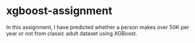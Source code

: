 # xgboost-assignment
In this assignment, I have predicted whether a person makes over 50K per year or not from classic adult dataset using XGBoost.
